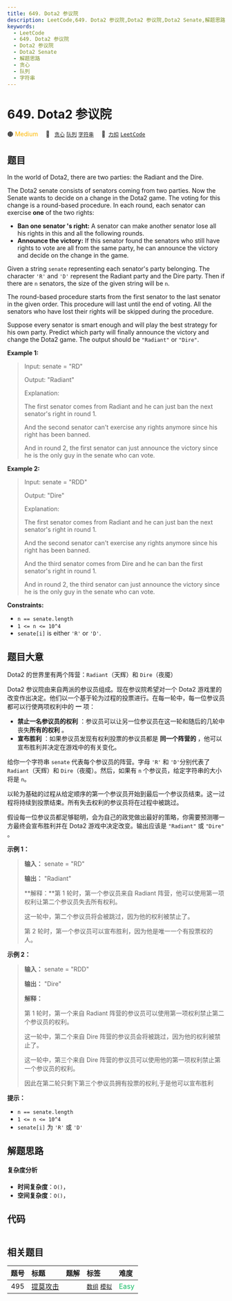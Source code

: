 ```yaml
---
title: 649. Dota2 参议院
description: LeetCode,649. Dota2 参议院,Dota2 参议院,Dota2 Senate,解题思路,贪心,队列,字符串
keywords:
  - LeetCode
  - 649. Dota2 参议院
  - Dota2 参议院
  - Dota2 Senate
  - 解题思路
  - 贪心
  - 队列
  - 字符串
---
```


# 649. Dota2 参议院

🟠 <font color=#ffb800>Medium</font>&emsp; 🔖&ensp; [`贪心`](/tag/greedy.md) [`队列`](/tag/queue.md) [`字符串`](/tag/string.md)&emsp; 🔗&ensp;[`力扣`](https://leetcode.cn/problems/dota2-senate) [`LeetCode`](https://leetcode.com/problems/dota2-senate)

## 题目

In the world of Dota2, there are two parties: the Radiant and the Dire.

The Dota2 senate consists of senators coming from two parties. Now the Senate
wants to decide on a change in the Dota2 game. The voting for this change is a
round-based procedure. In each round, each senator can exercise **one** of the
two rights:

  * **Ban one senator 's right:** A senator can make another senator lose all his rights in this and all the following rounds.
  * **Announce the victory:** If this senator found the senators who still have rights to vote are all from the same party, he can announce the victory and decide on the change in the game.

Given a string `senate` representing each senator's party belonging. The
character `'R'` and `'D'` represent the Radiant party and the Dire party. Then
if there are `n` senators, the size of the given string will be `n`.

The round-based procedure starts from the first senator to the last senator in
the given order. This procedure will last until the end of voting. All the
senators who have lost their rights will be skipped during the procedure.

Suppose every senator is smart enough and will play the best strategy for his
own party. Predict which party will finally announce the victory and change
the Dota2 game. The output should be `"Radiant"` or `"Dire"`.



**Example 1:**

> Input: senate = "RD"
> 
> Output: "Radiant"
> 
> Explanation: 
> 
> The first senator comes from Radiant and he can just ban the next senator's right in round 1. 
> 
> And the second senator can't exercise any rights anymore since his right has been banned. 
> 
> And in round 2, the first senator can just announce the victory since he is the only guy in the senate who can vote.

**Example 2:**

> Input: senate = "RDD"
> 
> Output: "Dire"
> 
> Explanation: 
> 
> The first senator comes from Radiant and he can just ban the next senator's right in round 1. 
> 
> And the second senator can't exercise any rights anymore since his right has been banned. 
> 
> And the third senator comes from Dire and he can ban the first senator's right in round 1. 
> 
> And in round 2, the third senator can just announce the victory since he is the only guy in the senate who can vote.

**Constraints:**

  * `n == senate.length`
  * `1 <= n <= 10^4`
  * `senate[i]` is either `'R'` or `'D'`.


## 题目大意

Dota2 的世界里有两个阵营：`Radiant`（天辉）和 `Dire`（夜魇）

Dota2 参议院由来自两派的参议员组成。现在参议院希望对一个 Dota2
游戏里的改变作出决定。他们以一个基于轮为过程的投票进行。在每一轮中，每一位参议员都可以行使两项权利中的 **一** 项：

  * **禁止一名参议员的权利** ：参议员可以让另一位参议员在这一轮和随后的几轮中丧失**所有的权利** 。
  * **宣布胜利** ：如果参议员发现有权利投票的参议员都是 **同一个阵营的** ，他可以宣布胜利并决定在游戏中的有关变化。

给你一个字符串 `senate` 代表每个参议员的阵营。字母 `'R'` 和 `'D'`分别代表了 `Radiant`（天辉）和
`Dire`（夜魇）。然后，如果有 `n` 个参议员，给定字符串的大小将是 `n`。

以轮为基础的过程从给定顺序的第一个参议员开始到最后一个参议员结束。这一过程将持续到投票结束。所有失去权利的参议员将在过程中被跳过。

假设每一位参议员都足够聪明，会为自己的政党做出最好的策略，你需要预测哪一方最终会宣布胜利并在 Dota2 游戏中决定改变。输出应该是 `"Radiant"`
或 `"Dire"` 。



**示例 1：**

> 
> 
> 
> 
> 
> **输入：** senate = "RD"
> 
> **输出：** "Radiant"
> 
> **解释：**第 1 轮时，第一个参议员来自 Radiant 阵营，他可以使用第一项权利让第二个参议员失去所有权利。
> 
> 这一轮中，第二个参议员将会被跳过，因为他的权利被禁止了。
> 
> 第 2 轮时，第一个参议员可以宣布胜利，因为他是唯一一个有投票权的人。
> 
> 

**示例 2：**

> 
> 
> 
> 
> 
> **输入：** senate = "RDD"
> 
> **输出：** "Dire"
> 
> **解释：**
> 
> 第 1 轮时，第一个来自 Radiant 阵营的参议员可以使用第一项权利禁止第二个参议员的权利。
> 
> 这一轮中，第二个来自 Dire 阵营的参议员会将被跳过，因为他的权利被禁止了。
> 
> 这一轮中，第三个来自 Dire 阵营的参议员可以使用他的第一项权利禁止第一个参议员的权利。
> 
> 因此在第二轮只剩下第三个参议员拥有投票的权利,于是他可以宣布胜利
> 
> 



**提示：**

  * `n == senate.length`
  * `1 <= n <= 10^4`
  * `senate[i]` 为 `'R'` 或 `'D'`


## 解题思路

#### 复杂度分析

- **时间复杂度**：`O()`，
- **空间复杂度**：`O()`，

## 代码

```javascript

```

## 相关题目

<!-- prettier-ignore -->
| 题号 | 标题 | 题解 | 标签 | 难度 |
| :------: | :------ | :------: | :------ | :------ |
| 495 | [提莫攻击](https://leetcode.com/problems/teemo-attacking) |  |  [`数组`](/tag/array.md) [`模拟`](/tag/simulation.md) | <font color=#15bd66>Easy</font> |
